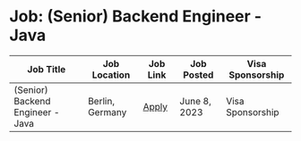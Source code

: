 # Job: (Senior) Backend Engineer - Java

| Job Title | Job Location | Job Link | Job Posted | Visa Sponsorship |
| --- | --- | --- | --- | --- |
| (Senior) Backend Engineer - Java | Berlin, Germany | [Apply](https://www.sumup.com/careers/positions/berlin-germany/engineering/senior-backend-engineer-java/6783432002/) | June 8, 2023 | Visa Sponsorship |
